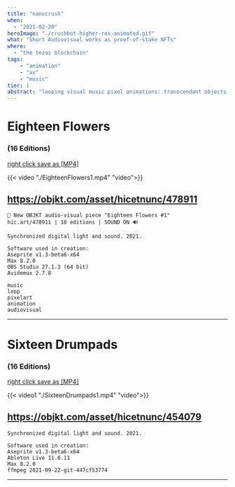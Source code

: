 ```yaml
---
title: "nanocrush"
when: 
  - "2021-02-20"
heroImage: "./crushbot-higher-res-animated.gif"
what: "Short Audiovisual works as proof-of-stake NFTs"
where:
  - "the tezos blockchain"
tags: 
    - "animation"
    - "av"
    - "music"
tier: 1
abstract: "looping visual music pixel animations: transcendant objects of quantum value in the style of the 2021 pandemic and nft stampede" 
---
```


# Eighteen Flowers

### (16 Editions) 
[right click save as [MP4]](./EighteenFlowers1.mp4) 


{{< video "./EighteenFlowers1.mp4" "video">}}

## https://objkt.com/asset/hicetnunc/478911

~~~
🌻 New OBJKT audio-visual piece "Eighteen Flowers #1"
hic.art/478911 | 18 editions | SOUND ON 🔊

Synchronized digital light and sound. 2021.

Software used in creation:
Aseprite v1.3-beta6-x64
Max 8.2.0
OBS Studio 27.1.3 (64 bit)
Avidemux 2.7.8

music
loop
pixelart
animation
audiovisual
~~~

---

# Sixteen Drumpads
### (16 Editions)
[right click save as [MP4]](./SixteenDrumpads.mp4) 



{{< video1 "./SixteenDrumpads1.mp4" "video">}}

## https://objkt.com/asset/hicetnunc/454079

~~~
Synchronized digital light and sound. 2021. 

Software used in creation: 
Aseprite v1.3-beta6-x64 
Ableton Live 11.0.11 
Max 8.2.0 
ffmpeg 2021-09-22-git-447cf53774
~~~

---




